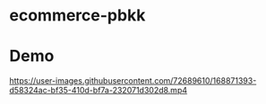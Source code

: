 # ecommerce-pbkk

# Demo
https://user-images.githubusercontent.com/72689610/168871393-d58324ac-bf35-410d-bf7a-232071d302d8.mp4

